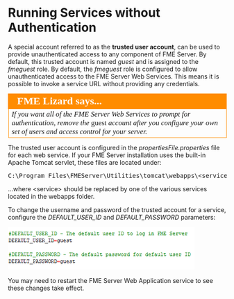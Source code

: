 # Running Services without Authentication #

A special account referred to as the **trusted user account**, can be used to provide unauthenticated access to any component of FME Server. By default, this trusted account is named *guest* and is assigned to the *fmeguest* role. By default, the *fmeguest* role is configured to allow unauthenticated access to the FME Server Web Services. This means it is possible to invoke a service URL without providing any credentials.


<table style="border-spacing: 0px">
<tr>
<td style="vertical-align:middle;background-color:darkorange;border: 2px solid darkorange">
<i class="fa fa-quote-left fa-lg fa-pull-left fa-fw" style="color:white;padding-right: 12px;vertical-align:text-top"></i>
<span style="color:white;font-size:x-large;font-weight: bold;font-family:serif">FME Lizard says...</span>
</td>
</tr>

<tr>
<td style="border: 1px solid darkorange">
<span style="font-family:serif; font-style:italic; font-size:larger">
If you want all of the FME Server Web Services to prompt for authentication, remove the </span><span style="font-family:serif; font-style:bold; font-size:larger">guest </span><span style="font-family:serif; font-style:italic; font-size:larger">account after you configure your own set of users and access control for your server.
</span>
</td>
</tr>
</table>


The trusted user account is configured in the *propertiesFile.properties* file for each web service. If your FME Server installation uses the built-in Apache Tomcat servlet, these files are located under:

<pre>
C:\Program Files\FMEServer\Utilities\tomcat\webapps\&lt;service&gt;\WEB-INF\conf\propertiesFile.properties
</pre>

...where &lt;service&gt; should be replaced by one of the various services located in the webapps folder.

To change the username and password of the trusted account for a service, configure the *DEFAULT\_USER\_ID* and *DEFAULT\_PASSWORD* parameters:

![](./Images/3.001.TrustedUserAccount.png)

You may need to restart the FME Server Web Application service to see these changes take effect.